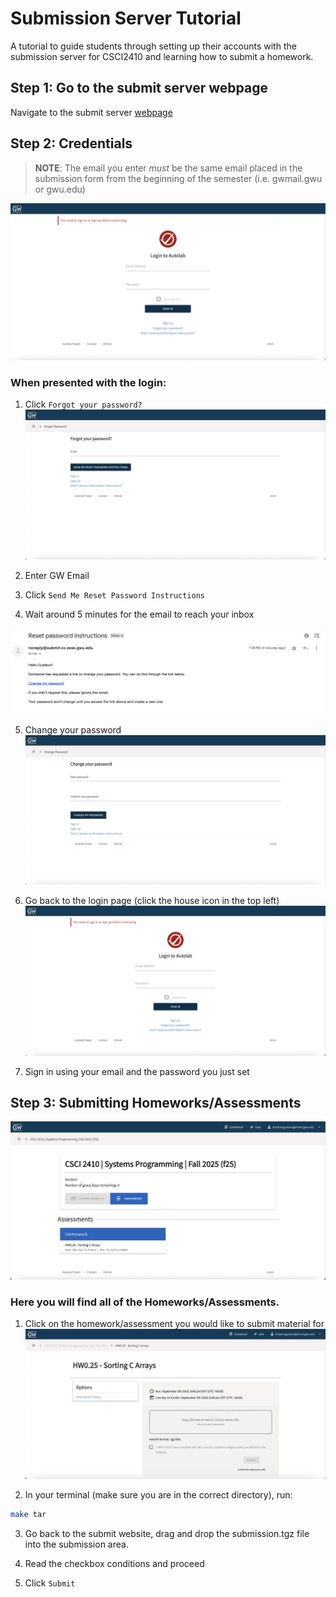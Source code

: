 # Submission Server Tutorial
A tutorial to guide students through setting up their accounts with the submission server for CSCI2410 and learning how to submit a homework.


## Step 1: Go to the submit server webpage
Navigate to the submit server [webpage](https://submit.cs.seas.gwu.edu/)

## Step 2: Credentials
> **NOTE**: The email you enter *must* be the same email placed in the submission form from the beginning of the semester (i.e. gwmail.gwu or gwu.edu)

![Login Image could not load](img/login.png "Login Page")

### When presented with the login: </n>
1. Click ```Forgot your password?```
![Forgot Email Image could not load](img/forgotemail.png "Forgot Email Page")

2. Enter GW Email

3. Click ```Send Me Reset Password Instructions```

4. Wait around 5 minutes for the email to reach your inbox

![Reset Password Email could not load](img/resetpasswordemail.png "Reset Password Email")

5. Change your password
![Change Password page could not load](img/changepassword.png "Change Password page")

6. Go back to the login page (click the house icon in the top left)
![Login Image could not load](img/login.png "Login Page")

7. Sign in using your email and the password you just set 

## Step 3: Submitting Homeworks/Assessments
![Course View could not load](img/studentviewcourse.png "Course View")

### Here you will find all of the Homeworks/Assessments.
1. Click on the homework/assessment you would like to submit material for
![Assignment Submission could not load](img/assignmentsubmission.png "Assignment Submission")

2. In your terminal (make sure you are in the correct directory), run:
```bash
make tar
```

3. Go back to the submit website, drag and drop the submission.tgz file into the submission area.

4. Read the checkbox conditions and proceed

5. Click ```Submit```
